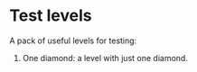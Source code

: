 # Test levels

A pack of useful levels for testing:

1. One diamond: a level with just one diamond.
